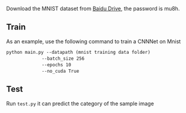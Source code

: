 Download the MNIST dataset from [Baidu Drive](https://pan.baidu.com/s/1X-FB-SKUvVvWkXdo_b8SHA), the password is mu8h.
## Train
As an example, use the following command to train a CNNNet on Mnist

    python main.py --datapath (mnist training data folder)
    　　　　　　　　--batch_size 256
    　　　　　　　　--epochs 10
    　　　　　　　　--no_cuda True

## Test
Run `test.py`  it can predict the category of the sample image
